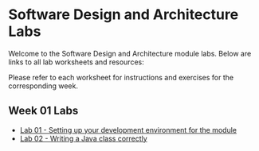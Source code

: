 # Software Design and Architecture Labs

Welcome to the Software Design and Architecture module labs. Below are links to all lab worksheets and resources:

Please refer to each worksheet for instructions and exercises for the corresponding week.

## Week 01 Labs
- [Lab 01 - Setting up your development environment for the module](Week01Lab01.md)
- [Lab 02  - Writing a Java class correctly](Week01Lab02.md)



